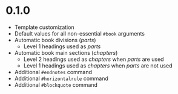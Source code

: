 # 0.1.0

- Template customization
- Default values for all non-essential `#book` arguments
- Automatic book divisions (_parts_)
  - Level 1 headings used as _parts_
- Automatic book main sections (_chapters_)
  - Level 2 headings used as _chapters_ when _parts_ are used
  - Level 1 headings used as _chapters_ when _parts_ are not used
- Additional `#endnotes` command
- Additional `#horizontalrule` command
- Additional `#blockquote` command
